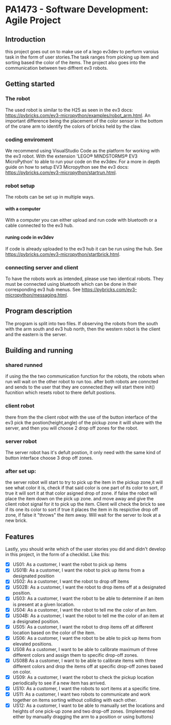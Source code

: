 # PA1473 - Software Development: Agile Project 


## Introduction
this project goes out on to make use of a lego ev3dev to perform varoius task in the form of user stories.The task ranges from picking up item and sorting based the color of the items.
The project also goes into the communication between two diffrent ev3 robots.


## Getting started

### The robot
The used robot is similar to the H25 as seen in the ev3 docs: https://pybricks.com/ev3-micropython/examples/robot_arm.html.
An important difference being the placement of the color sensor in the bottom of the crane arm to identify
the colors of bricks held by the claw.

### coding enviroment
We recommend using VisualStudio Code as the platform for working with the ev3 robot. 
With the extension 'LEGO® MINDSTORMS® EV3 MicroPython' to able to run your code on the ev3dev.
For a more in depth guide on how to setup EV3 Micropython see the ev3 docs: https://pybricks.com/ev3-micropython/startrun.html.

### robot setup
The robots can be set up in multiple ways.

#### with a computer
With a computer you can either upload and run code with bluetooth or a cable connected to the ev3 hub.

#### runing code in ev3dev
If code is already uploaded to the ev3 hub it can be run using the hub. See https://pybricks.com/ev3-micropython/startbrick.html.

### connecting server and client
To have the robots work as intended, please use two identical robots. They must be connected using
bluetooth which can be done in their corresponding ev3 hub menus. See https://pybricks.com/ev3-micropython/messaging.html.


## Program description
The program is split into two files. If observing the robots from the south with the arm south and ev3 hub north, then the western robot is the client and the eastern is the server. 
    

## Building and running
### shared runned 
if using the the two communication function for the robots, the robots when run will wait on the other robot to run too. after both robots are conncted and sends to the user that they are connected.they will start there init() fucnition which resets robot to there defult postions.
### client robot    
there from the the client robot with the use of the button interface of the ev3 pick the postion(height,angle) of the pickup zone it willl share with the server, and then you will choose 2 drop off zones for the robot.
### server robot
The server robot has it's defult postion, it only need with the same kind of button interface choose 3 drop off zones.

### after set up:
the server robot will start to try to pick up the item in the pickup zone,it will see what color it is, check if that said color is one part of its color to sort, if true it will sort it at that color asigned drop of zone. if false the robot will place the item down on the pick up zone.
and move away and give the client robot signal for it to pick up the item.
Client will check the brick to see if its one its color to sort if true it places the item in its respictive drop off zone, if false it "throws" the item away.
Will wait for the server to look at a new brick. 	  


## Features

Lastly, you should write which of the user stories you did and didn't develop in this project, in the form of a checklist. Like this:

- [x] US01: As a customer, I want the robot to pick up items 
- [x] US01B: As a customer, I want the robot to pick up items from a designated position 
- [x] US02: As a customer, I want the robot to drop off items
- [x] US02B: As a customer, I want the robot to drop items off at a designated position. 
- [x] US03: As a customer, I want the robot to be able to determine if an item is present at a given location.
- [x] US04: As a customer, I want the robot to tell me the color of an item.
- [x] US04B: As a customer, I want the robot to tell me the color of an item at a designated position. 
- [x] US05: As a customer, I want the robot to drop items off at different location based on the color of the item.
- [x] US06: As a customer, I want the robot to be able to pick up items from elevated positions.
- [x] US08 As a customer, I want to be able to calibrate maximum of three different colors and assign them to specific drop-off zones.
- [x] US08B As a customer, I want to be able to calibrate items with three different colors and drop the items off at specific drop-off zones based on color. 
- [x] US09: As a customer, I want the robot to check the pickup location periodically to see if a new item has arrived. 
- [x] US10: As a customer, I want the robots to sort items at a specific time. 
- [x] US11: As a customer, I want two robots to communicate and work together on items sorting without colliding with each other. 
- [x] US12: As a customer, I want to be able to manually set the locations and heights of one pick-up zone and two drop-off zones. (Implemented either by manually dragging the arm to a position or using buttons) 
